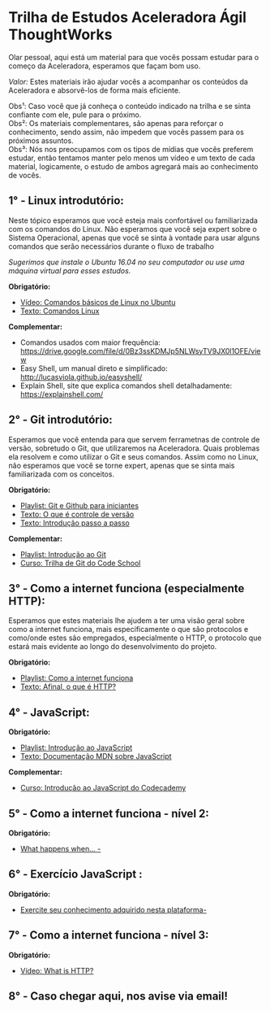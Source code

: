 # Trilha de Estudos Aceleradora Ágil ThoughtWorks  
  
Olar pessoal, aqui está um material para que vocês possam estudar para o começo da Aceleradora, esperamos que façam bom uso.  
  
_Valor:_ Estes materiais irão ajudar vocês a acompanhar os conteúdos da Aceleradora e absorvê-los de forma mais eficiente.  
  
Obs¹: Caso você que já conheça o conteúdo indicado na trilha e se sinta confiante com ele, pule para o próximo.    
Obs²: Os materiais complementares, são apenas para reforçar o conhecimento, sendo assim, não impedem que vocês passem para os próximos assuntos.    
Obs³: Nós nos preocupamos com os tipos de mídias que vocês preferem estudar, então tentamos manter pelo menos um vídeo e um texto de cada material, logicamente, o estudo de ambos agregará mais ao conhecimento de vocês.    

## 1° - Linux introdutório:  

Neste tópico esperamos que você esteja mais confortável ou familiarizada com os comandos do Linux. Não esperamos que você seja expert sobre o Sistema Operacional, apenas que você se sinta à vontade para usar alguns comandos que serão necessários durante o fluxo de trabalho

_Sugerimos que instale o Ubuntu 16.04 no seu computador ou use uma máquina virtual para esses estudos._

__Obrigatório:__
	
- [Vídeo: Comandos básicos de Linux no Ubuntu](https://www.youtube.com/watch?v=I5SBrXX7mZI)
- [Texto: Comandos Linux](http://www.hardware.com.br/guias/programando-shell-script/comandos-prompt.html)

__Complementar:__

- Comandos usados com maior frequência: https://drive.google.com/file/d/0Bz3ssKDMJp5NLWsyTV9JX0l1OFE/view  
- Easy Shell, um manual direto e simplificado: http://lucasviola.github.io/easyshell/
- Explain Shell, site que explica comandos shell detalhadamente: https://explainshell.com/
    
## 2° - Git introdutório:

Esperamos que você entenda para que servem ferrametnas de controle de versão, sobretudo o Git, que utilizaremos na Aceleradora. Quais problemas ela resolvem e como utilizar o Git e seus comandos. Assim como no Linux, não esperamos que você se torne expert, apenas que se sinta mais familiarizada com os conceitos.

__Obrigatório:__

- [Playlist: Git e Github para iniciantes](https://www.youtube.com/watch?v=UMhskLXJuq4)
- [Texto: O que é controle de versão](https://www.devmedia.com.br/sistemas-de-controle-de-versao/24574)
- [Texto: Introdução passo a passo](http://rogerdudler.github.io/git-guide/index.pt_BR.html)

__Complementar:__
- [Playlist: Introdução ao Git](https://www.youtube.com/watch?v=C18qzn7j4SM&index=1&list=PLQCmSnNFVYnRdgxOC_ufH58NxlmM6VYd1)
- [Curso: Trilha de Git do Code School](https://www.codeschool.com/courses/try-git)
	  
## 3° - Como a internet funciona (especialmente HTTP):  

Esperamos que estes materiais lhe ajudem a ter uma visão geral sobre como a internet funciona, mais especificamente o que são protocolos e como/onde estes são empregados, especialmente o HTTP, o protocolo que estará mais evidente ao longo do desenvolvimento do projeto.

__Obrigatório:__

- [Playlist: Como a internet funciona](https://www.youtube.com/watch?v=HNQD0qJ0TC4)
- [Texto: Afinal, o que é HTTP?](https://imasters.com.br/artigo/11513/redes-e-servidores/afinal-o-que-e-http?trace=1519021197&source=single)
  
## 4° - JavaScript:  

__Obrigatório:__

- [Playlist: Introdução ao JavaScript](https://www.youtube.com/watch?v=093dIOCNeIc&list=PLQCmSnNFVYnT1-oeDOSBnt164802rkegc)
- [Texto: Documentação MDN sobre JavaScript](https://developer.mozilla.org/pt-BR/docs/Web/JavaScript)

__Complementar:__
- [Curso: Introdução ao JavaScript do Codecademy](https://www.codecademy.com/learn/introduction-to-javascript)
  
## 5° - Como a internet funciona - nível 2:  

__Obrigatório:__  

- [What happens when... - ](https://github.com/alex/what-happens-when)  

## 6° - Exercício JavaScript :  

__Obrigatório:__  

- [Exercite seu conhecimento adquirido nesta plataforma- ](https://edabit.com/explore)  

## 7° - Como a internet funciona - nível 3:  

__Obrigatório:__  

- [Vídeo: What is HTTP?](https://www.youtube.com/watch?v=kGOpY2J31pI&feature=youtu.be)  

## 8° - Caso chegar aqui, nos avise via email!  


